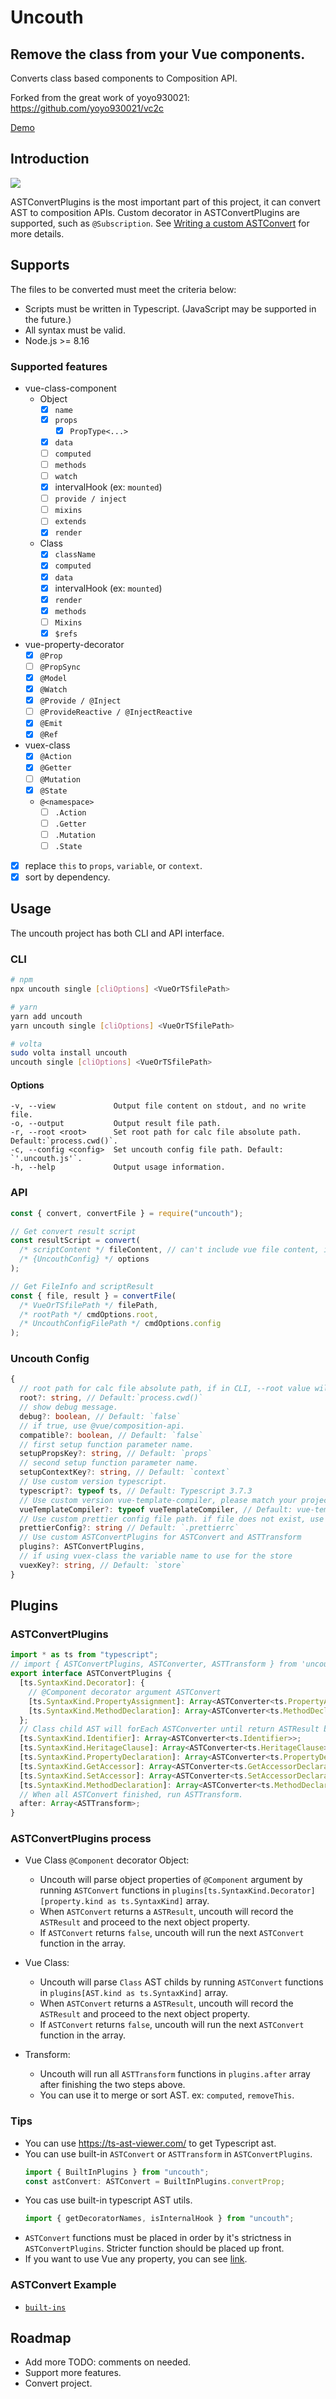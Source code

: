 # Uncouth

## Remove the class from your Vue components.

Converts class based components to Composition API.

Forked from the great work of yoyo930021: https://github.com/yoyo930021/vc2c

[Demo](https://jaredmcateer.github.io/uncouth/)

## Introduction

![](https://github.com/jaredmcateer/uncouth/blob/master/doc/flow.png)

ASTConvertPlugins is the most important part of this project, it can convert AST to composition APIs.
Custom decorator in ASTConvertPlugins are supported, such as `@Subscription`.
See [Writing a custom ASTConvert](#plugins) for more details.

## Supports

The files to be converted must meet the criteria below:

- Scripts must be written in Typescript. (JavaScript may be supported in the future.)
- All syntax must be valid.
- Node.js >= 8.16

### Supported features

- vue-class-component
  - Object
    - [x] `name`
    - [x] `props`
      - [x] `PropType<...>`
    - [x] `data`
    - [ ] `computed`
    - [ ] `methods`
    - [ ] `watch`
    - [x] intervalHook (ex: `mounted`)
    - [ ] `provide / inject`
    - [ ] `mixins`
    - [ ] `extends`
    - [x] `render`
  - Class
    - [x] `className`
    - [x] `computed`
    - [x] `data`
    - [x] intervalHook (ex: `mounted`)
    - [x] `render`
    - [x] `methods`
    - [ ] `Mixins`
    - [x] `$refs`
- vue-property-decorator
  - [x] `@Prop`
  - [ ] `@PropSync`
  - [x] `@Model`
  - [x] `@Watch`
  - [x] `@Provide / @Inject`
  - [ ] `@ProvideReactive / @InjectReactive`
  - [x] `@Emit`
  - [x] `@Ref`
- vuex-class
  - [x] `@Action`
  - [x] `@Getter`
  - [ ] `@Mutation`
  - [x] `@State`
  - `@<namespace>`
    - [ ] `.Action`
    - [ ] `.Getter`
    - [ ] `.Mutation`
    - [ ] `.State`
- [x] replace `this` to `props`, `variable`, or `context`.
- [x] sort by dependency.

## Usage

The uncouth project has both CLI and API interface.

### CLI

```bash
# npm
npx uncouth single [cliOptions] <VueOrTSfilePath>

# yarn
yarn add uncouth
yarn uncouth single [cliOptions] <VueOrTSfilePath>

# volta
sudo volta install uncouth
uncouth single [cliOptions] <VueOrTSfilePath>
```

#### Options

```
-v, --view             Output file content on stdout, and no write file.
-o, --output           Output result file path.
-r, --root <root>      Set root path for calc file absolute path. Default:`process.cwd()`.
-c, --config <config>  Set uncouth config file path. Default: `'.uncouth.js'`.
-h, --help             Output usage information.
```

### API

```typescript
const { convert, convertFile } = require("uncouth");

// Get convert result script
const resultScript = convert(
  /* scriptContent */ fileContent, // can't include vue file content, if vue file, only input script element content
  /* {UncouthConfig} */ options
);

// Get FileInfo and scriptResult
const { file, result } = convertFile(
  /* VueOrTSfilePath */ filePath,
  /* rootPath */ cmdOptions.root,
  /* UncouthConfigFilePath */ cmdOptions.config
);
```

### Uncouth Config

```typescript
{
  // root path for calc file absolute path, if in CLI, --root value will replace.
  root?: string, // Default:`process.cwd()`
  // show debug message.
  debug?: boolean, // Default: `false`
  // if true, use @vue/composition-api.
  compatible?: boolean, // Default: `false`
  // first setup function parameter name.
  setupPropsKey?: string, // Default: `props`
  // second setup function parameter name.
  setupContextKey?: string, // Default: `context`
  // Use custom version typescript.
  typescript?: typeof ts, // Default: Typescript 3.7.3
  // Use custom version vue-template-compiler, please match your project vue versions.
  vueTemplateCompiler?: typeof vueTemplateCompiler, // Default: vue-template-compiler 2.6.11
  // Use custom prettier config file path. if file does not exist, use default uncouth prettier config.
  prettierConfig?: string // Default: `.prettierrc`
  // Use custom ASTConvertPlugins for ASTConvert and ASTTransform
  plugins?: ASTConvertPlugins,
  // if using vuex-class the variable name to use for the store
  vuexKey?: string, // Default: `store`
}
```

## Plugins

### ASTConvertPlugins

```typescript
import * as ts from "typescript";
// import { ASTConvertPlugins, ASTConverter, ASTTransform } from 'uncouth'
export interface ASTConvertPlugins {
  [ts.SyntaxKind.Decorator]: {
    // @Component decorator argument ASTConvert
    [ts.SyntaxKind.PropertyAssignment]: Array<ASTConverter<ts.PropertyAssignment>>;
    [ts.SyntaxKind.MethodDeclaration]: Array<ASTConverter<ts.MethodDeclaration>>;
  };
  // Class child AST will forEach ASTConverter until return ASTResult by AST SyntaxKind
  [ts.SyntaxKind.Identifier]: Array<ASTConverter<ts.Identifier>>;
  [ts.SyntaxKind.HeritageClause]: Array<ASTConverter<ts.HeritageClause>>;
  [ts.SyntaxKind.PropertyDeclaration]: Array<ASTConverter<ts.PropertyDeclaration>>;
  [ts.SyntaxKind.GetAccessor]: Array<ASTConverter<ts.GetAccessorDeclaration>>;
  [ts.SyntaxKind.SetAccessor]: Array<ASTConverter<ts.SetAccessorDeclaration>>;
  [ts.SyntaxKind.MethodDeclaration]: Array<ASTConverter<ts.MethodDeclaration>>;
  // When all ASTConvert finished, run ASTTransform.
  after: Array<ASTTransform>;
}
```

### ASTConvertPlugins process

- Vue Class `@Component` decorator Object:

  - Uncouth will parse object properties of `@Component` argument by running `ASTConvert` functions in `plugins[ts.SyntaxKind.Decorator][property.kind as ts.SyntaxKind]` array.
  - When `ASTConvert` returns a `ASTResult`, uncouth will record the `ASTResult` and proceed to the next object property.
  - If `ASTConvert` returns `false`, uncouth will run the next `ASTConvert` function in the array.

- Vue Class:

  - Uncouth will parse `Class` AST childs by running `ASTConvert` functions in `plugins[AST.kind as ts.SyntaxKind]` array.
  - When `ASTConvert` returns a `ASTResult`, uncouth will record the `ASTResult` and proceed to the next object property.
  - If `ASTConvert` returns `false`, uncouth will run the next `ASTConvert` function in the array.

- Transform:
  - Uncouth will run all `ASTTransform` functions in `plugins.after` array after finishing the two steps above.
  - You can use it to merge or sort AST. ex: `computed`, `removeThis`.

### Tips

- You can use https://ts-ast-viewer.com/ to get Typescript ast.
- You can use built-in `ASTConvert` or `ASTTransform` in `ASTConvertPlugins`.
  ```typescript
  import { BuiltInPlugins } from "uncouth";
  const astConvert: ASTConvert = BuiltInPlugins.convertProp;
  ```
- You cas use built-in typescript AST utils.
  ```typescript
  import { getDecoratorNames, isInternalHook } from "uncouth";
  ```
- `ASTConvert` functions must be placed in order by it's strictness in `ASTConvertPlugins`. Stricter function should be placed up front.
- If you want to use Vue any property, you can see [link](https://github.com/yoyo930021/uncouth/blob/master/src/plugins/vue-property-decorator/Watch.ts#L75).

### ASTConvert Example

- [`built-ins`](https://github.com/yoyo930021/uncouth/blob/master/src/plugins)

## Roadmap

- Add more TODO: comments on needed.
- Support more features.
- Convert project.
